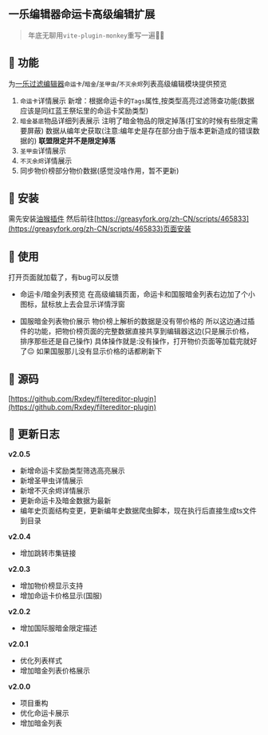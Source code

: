 ## 一乐编辑器命运卡高级编辑扩展

> 年底无聊用`vite-plugin-monkey`重写一遍🎈🎈  

## 🚀 功能
为[一乐过滤编辑器](https://edit.filtereditor.cn/)`命运卡`/`暗金`/`圣甲虫`/`不灭余烬`列表高级编辑模块提供预览  

1. `命运卡`详情展示
新增：根据命运卡的`Tags`属性,按类型高亮过滤筛查功能(数据应该是同红蓝王祭坛里的命运卡奖励类型)
2. `暗金基底`物品详细列表展示
注明了暗金物品的限定掉落(打宝的时候有些限定需要屏蔽)
数据从编年史获取(注意:编年史是存在部分由于版本更新造成的错误数据的)
**联盟限定并不是限定掉落**
3. `圣甲虫`详情展示
4. `不灭余烬`详情展示
5. 同步物价榜部分物价数据(感觉没啥作用，暂不更新)


## 🚀 安装

需先安装[油猴插件](https://www.tampermonkey.net/)
然后前往[https://greasyfork.org/zh-CN/scripts/465833](https://greasyfork.org/zh-CN/scripts/465833)页面安装

## 🚀 使用

打开页面就加载了，有bug可以反馈

* 命运卡/暗金列表预览
在高级编辑页面，命运卡和国服暗金列表右边加了个小图标，鼠标放上去会显示详情浮窗

* 国服暗金列表物价展示
物价榜上解析的数据是没有带价格的
所以这边通过插件的功能，把物价榜页面的完整数据直接共享到编辑器这边(只是展示价格，排序那些还是自己操作)
具体操作就是:没有操作，打开物价页面等加载完就好了😐
如果国服那儿没有显示价格的话都刷新下

## 🚀 源码

[https://github.com/Rxdey/filtereditor-plugin](https://github.com/Rxdey/filtereditor-plugin)

## 🚀 更新日志

**v2.0.5**
- 新增命运卡奖励类型筛选高亮展示
- 新增圣甲虫详情展示
- 新增不灭余烬详情展示
- 更新命运卡及暗金数据为最新
- 编年史页面结构变更，更新编年史数据爬虫脚本，现在执行后直接生成ts文件到目录  


**v2.0.4**
- 增加跳转市集链接

**v2.0.3**
- 增加物价榜显示支持
- 增加命运卡价格显示(国服)

**v2.0.2**
- 增加国际服暗金限定描述

**v2.0.1**
- 优化列表样式
- 增加暗金列表价格展示

**v2.0.0** 
- 项目重构
- 优化命运卡展示
- 增加暗金列表